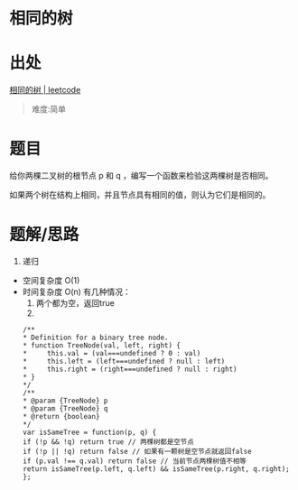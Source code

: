 # 相同的树

# 出处

[相同的树 | leetcode](https://leetcode-cn.com/problems/same-tree/)

> 难度:简单

# 题目

给你两棵二叉树的根节点 p 和 q ，编写一个函数来检验这两棵树是否相同。

如果两个树在结构上相同，并且节点具有相同的值，则认为它们是相同的。

# 题解/思路

1. 递归

- 空间复杂度 O(1)
- 时间复杂度 O(n)
  有几种情况： 
  1. 两个都为空，返回true
  2. 
  ```
  /**
  * Definition for a binary tree node.
  * function TreeNode(val, left, right) {
  *     this.val = (val===undefined ? 0 : val)
  *     this.left = (left===undefined ? null : left)
  *     this.right = (right===undefined ? null : right)
  * }
  */
  /**
  * @param {TreeNode} p
  * @param {TreeNode} q
  * @return {boolean}
  */
  var isSameTree = function(p, q) {
  if (!p && !q) return true // 两棵树都是空节点
  if (!p || !q) return false // 如果有一颗树是空节点就返回false
  if (p.val !== q.val) return false // 当前节点两棵树值不相等
  return isSameTree(p.left, q.left) && isSameTree(p.right, q.right);
  };
  ```
